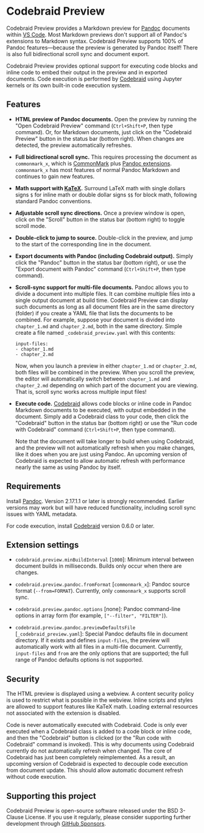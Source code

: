 # Codebraid Preview

Codebraid Preview provides a Markdown preview for
[Pandoc](https://pandoc.org/) documents within [VS
Code](https://code.visualstudio.com/).  Most Markdown previews don't support
all of Pandoc's extensions to Markdown syntax.  Codebraid Preview supports
100% of Pandoc features—because the preview is generated by Pandoc itself!
There is also full bidirectional scroll sync and document export.

Codebraid Preview provides optional support for executing code blocks and
inline code to embed their output in the preview and in exported documents.
Code execution is performed by
[Codebraid](https://github.com/gpoore/codebraid/) using Jupyter kernels or its
own built-in code execution system.


## Features

* **HTML preview of Pandoc documents.**  Open the preview by running the "Open
  Codebraid Preview" command (`Ctrl+Shift+P`, then type command).  Or, for
  Markdown documents, just click on the "Codebraid Preview" button in the
  status bar (bottom right).  When changes are detected, the preview
  automatically refreshes.

* **Full bidirectional scroll sync.**  This requires processing the document
  as `commonmark_x`, which is [CommonMark](https://commonmark.org/) plus
  [Pandoc extensions](https://github.com/jgm/pandoc/wiki/Roadmap).
  `commonmark_x` has most features of normal Pandoc Markdown and continues to
  gain new features.

* **Math support with [KaTeX](https://katex.org/).**  Surround LaTeX math with
  single dollars signs `$` for inline math or double dollar signs `$$` for
  block math, following standard Pandoc conventions.

* **Adjustable scroll sync directions.**  Once a preview window is open, click
  on the "Scroll" button in the status bar (bottom right) to toggle scroll
  mode.

* **Double-click to jump to source.**  Double-click in the preview, and jump
  to the start of the corresponding line in the document.

* **Export documents with Pandoc (including Codebraid output).**  Simply click
  the "Pandoc" button in the status bar (bottom right), or use the "Export
  document with Pandoc" command (`Ctrl+Shift+P`, then type command).

* **Scroll-sync support for multi-file documents.** Pandoc allows you to
  divide a document into multiple files.  It can combine multiple files into a
  single output document at build time.  Codebraid Preview can display such
  documents as long as all document files are in the same directory (folder)
  if you create a YAML file that lists the documents to be combined.  For
  example, suppose your document is divided into `chapter_1.md` and
  `chapter_2.md`, both in the same directory.  Simple create a file named
  `_codebraid_preview.yaml` with this contents:

  ```
  input-files:
  - chapter_1.md
  - chapter_2.md
  ```

  Now, when you launch a preview in either `chapter_1.md` or `chapter_2.md`,
  both files will be combined in the preview.  When you scroll the preview,
  the editor will automatically switch between `chapter_1.md` and
  `chapter_2.md` depending on which part of the document you are viewing.
  That is, scroll sync works across multiple input files!

* **Execute code.** [Codebraid](https://github.com/gpoore/codebraid/) allows
  code blocks or inline code in Pandoc Markdown documents to be executed, with
  output embedded in the document.  Simply add a Codebraid class to your code,
  then click the "Codebraid" button in the status bar (bottom right) or use
  the "Run code with Codebraid" command (`Ctrl+Shift+P`, then type command).

  Note that the document will take longer to build when using Codebraid, and
  the preview will not automatically refresh when you make changes, like it
  does when you are just using Pandoc.  An upcoming version of Codebraid is
  expected to allow automatic refresh with performance nearly the same as
  using Pandoc by itself.


## Requirements

Install [Pandoc](https://pandoc.org/).  Version 2.17.1.1 or later is strongly
recommended.  Earlier versions may work but will have reduced functionality,
including scroll sync issues with YAML metadata.

For code execution, install [Codebraid](https://github.com/gpoore/codebraid/)
version 0.6.0 or later.


## Extension settings

* `codebraid.preview.minBuildInterval` [`1000`]:  Minimum interval between
  document builds in milliseconds.  Builds only occur when there are changes.

* `codebraid.preview.pandoc.fromFormat` [`commonmark_x`]:  Pandoc source
  format (`--from=FORMAT`).  Currently, only `commonmark_x` supports scroll
  sync.

* `codebraid.preview.pandoc.options` [none]:  Pandoc command-line options in
  array form (for example, `["--filter", "FILTER"]`).

* `codebraid.preview.pandoc.previewDefaultsFile` [`_codebraid_preview.yaml`]:
  Special Pandoc defaults file in document directory.  If it exists and
  defines `input-files`, the preview will automatically work with all files
  in a multi-file document.  Currently, `input-files` and `from` are the only
  options that are supported; the full range of Pandoc defaults options is not
  supported.


## Security

The HTML preview is displayed using a webview.  A content security policy is
used to restrict what is possible in the webview.  Inline scripts and styles
are allowed to support features like KaTeX math.  Loading external resources
not associated with the extension is disabled.

Code is never automatically executed with Codebraid.  Code is only ever
executed when a Codebraid class is added to a code block or inline code, and
then the "Codebraid" button is clicked (or the "Run code with Codebraid"
command is invoked).  This is why documents using Codebraid currently do not
automatically refresh when changed.  The core of Codebraid has just been
completely reimplemented.  As a result, an upcoming version of Codebraid is
expected to decouple code execution from document update.  This should allow
automatic document refresh without code execution.


## Supporting this project

Codebraid Preview is open-source software released under the BSD 3-Clause
License.  If you use it regularly, please consider supporting further
development through [GitHub Sponsors](https://github.com/sponsors/gpoore).
